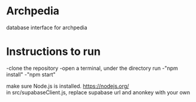 # Archpedia
database interface for archpedia


# Instructions to run
-clone the repository
-open a terminal, under the directory run 
    -"npm install"
    -"npm start"

make sure Node.js is installed. https://nodejs.org/<br/>
in src/supabaseClient.js, replace supabase url and anonkey with your own

